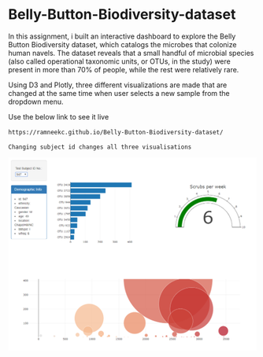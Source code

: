 # Belly-Button-Biodiversity-dataset  
In this assignment, i built an interactive dashboard to explore the Belly Button Biodiversity dataset, which catalogs the microbes that colonize human navels.
The dataset reveals that a small handful of microbial species (also called operational taxonomic units, or OTUs, in the study) were present in more than 70% of people, while the rest were relatively rare.

Using D3 and Plotly, three different visualizations are made that are changed at the same time when user selects a new sample from the dropdown menu.

Use the below link to see it live
```
https://ramneekc.github.io/Belly-Button-Biodiversity-dataset/
```
```
Changing subject id changes all three visualisations
```
![](static/Screenshot%20(69).png)

